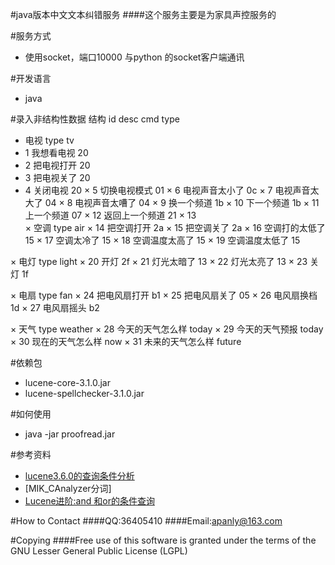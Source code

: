 #java版本中文文本纠错服务
####这个服务主要是为家具声控服务的

#服务方式
* 使用socket，端口10000 与python 的socket客户端通讯


#开发语言
* java

#录入非结构性数据
结构 id   desc    cmd    type
* 电视  type tv
 * 1 我想看电视        20
 * 2 把电视打开        20
 * 3 把电视关了        20
 * 4 关闭电视          20
 × 5 切换电视模式       01
 × 6 电视声音太小了     0c
 × 7 电视声音太大了     04
 × 8 电视声音太嘈了     04
 × 9 换一个频道         1b
 × 10 下一个频道        1b
 × 11 上一个频道        07
 × 12 返回上一个频道     21
 × 13  
× 空调 type air
 × 14 把空调打开  2a
 × 15 把空调关了  2a
 × 16 空调打的太低了 15
 × 17 空调太冷了     15
 × 18 空调温度太高了  15
 × 19 空调温度太低了  15

× 电灯 type light
 × 20 开灯  2f
 × 21 灯光太暗了 13
 × 22 灯光太亮了 13
 × 23 关灯  1f

× 电扇 type fan
 × 24 把电风扇打开 b1
 × 25 把电风扇关了 05
 × 26 电风扇换档  1d
 × 27 电风扇摇头  b2

× 天气 type weather
 × 28 今天的天气怎么样  today
 × 29 今天的天气预报    today
 × 30 现在的天气怎么样 now
 × 31 未来的天气怎么样 future

 

#依赖包
* lucene-core-3.1.0.jar 
* lucene-spellchecker-3.1.0.jar

#如何使用
* java -jar proofread.jar

#参考资料
* [lucene3.6.0的查询条件分析](http://blog.csdn.net/zhongweijian/article/details/7622693)
* [MIK_CAnalyzer分词]
* [Lucene进阶:and 和or的条件查询](http://lucene-group.group.iteye.com/group/wiki/466)

#How to Contact
####QQ:36405410
####Email:apanly@163.com

#Copying
####Free use of this software is granted under the terms of the GNU Lesser General Public License (LGPL)